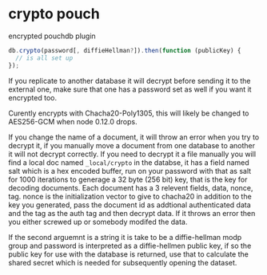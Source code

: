 crypto pouch
===

encrypted pouchdb plugin

```js
db.crypto(password[, diffieHellman?]).then(function (publicKey) {
  // is all set up
});
```

If you replicate to another database it will decrypt before sending it to the external one, make sure that one has a password set as well if you want it encrypted too.

Curently encrypts with Chacha20-Poly1305, this will likely be changed to AES256-GCM when node 0.12.0 drops.

If you change the name of a document, it will throw an error when you try to decrypt it, if you manually move a document from one database to another it will not decrypt correctly.  If you need to decrypt it a file manually you will find a local doc named `_local/crypto` in the databse, it has a field named salt which is a hex encoded buffer, run on your password with that as salt for 1000 iterations to generage a 32 byte (256 bit) key, that is the key for decoding documents. Each document has a 3 relevent fields, data, nonce, tag. nonce is the initialization vector to give to chacha20 in addition to the key you generated, pass the document id as addtional authenticated data and the tag as the auth tag and then decrypt data.  If it throws an error then you either screwed up or somebody modifed the data.

If the second arguemnt is a string it is take to be a diffie-hellman modp group and password is interpreted as a diffie-hellmen public key, if so the public key for use with the database is returned, use that to calculate the shared secret which is needed for subsequently opening the dataset.